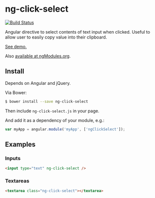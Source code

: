 ng-click-select
===============

[![Build Status](https://travis-ci.org/adjohnson916/ng-click-select.svg)](https://travis-ci.org/adjohnson916/ng-click-select)

Angular directive to select contents of text input when clicked.
Useful to allow user to easily copy value into their clipboard.

[See demo.](https://rawgithub.com/adjohnson916/ng-click-select/master/index.html)


Also [available at ngModules.org](http://ngmodules.org/modules/ng-click-select).

## Install

Depends on Angular and jQuery.

Via Bower:

```sh
$ bower install --save ng-click-select
```

Then include `ng-click-select.js` in your page.

And add it as a dependency of your module, e.g.:

```js
var myApp = angular.module('myApp', ['ngClickSelect']);
```

## Examples

### Inputs

```html
<input type="text" ng-click-select />
```

### Textareas

```html
<textarea class="ng-click-select"></textarea>
```

